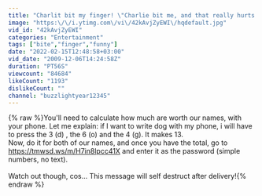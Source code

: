 ```yaml
---
title: "Charlit bit my finger! \"Charlie bit me, and that really hurts!\""
image: "https:\/\/i.ytimg.com\/vi\/42kAvjZyEWI\/hqdefault.jpg"
vid_id: "42kAvjZyEWI"
categories: "Entertainment"
tags: ["bite","finger","funny"]
date: "2022-02-15T12:48:58+03:00"
vid_date: "2009-12-06T14:24:58Z"
duration: "PT56S"
viewcount: "84684"
likeCount: "1193"
dislikeCount: ""
channel: "buzzlightyear12345"
---
```

{% raw %}You'll need to calculate how much are worth our names, with your phone. Let me explain: if I want to write dog with my phone, i will have to press the 3 (d) , the 6 (o) and the 4 (g). It makes 13.<br />Now, do it for both of our names, and once you have the total, go to <a rel="nofollow" target="blank" href="https://tmwsd.ws/m/H7in8lpcc41X">https://tmwsd.ws/m/H7in8lpcc41X</a> and enter it as the password (simple numbers, no text).<br /><br />Watch out though, cos... This message will self destruct after delivery!{% endraw %}
